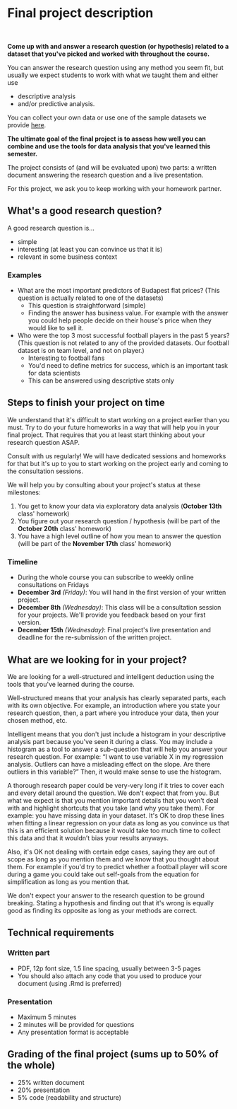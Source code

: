 # Final project description

<br>

**Come up with and answer a research question (or hypothesis) related to a dataset that you've picked and worked with throughout the course.**

You can answer the research question using any method you seem fit, but usually we expect students to work with what we taught them and either use

-  descriptive analysis
-  and/or predictive analysis.

You can collect your own data or use one of the sample datasets we provide [here](https://docs.google.com/spreadsheets/d/1Ss0i6bdGeJJOmqVCZRsYUevh7gk5G9YZBClmviHUfPk/edit?usp=sharing).

**The ultimate goal of the final project is to assess how well you can combine and use the tools for data analysis that you've learned this semester.**

The project consists of (and will be evaluated upon) two parts: a written document answering the research question and a live presentation.

For this project, we ask you to keep working with your homework partner.

## What's a good research question?

A good research question is...

- simple
- interesting (at least you can convince us that it is)
- relevant in some business context

### Examples

- What are the most important predictors of Budapest flat prices? (This question is actually related to one of the datasets)
    + This question is straightforward (simple)
    + Finding the answer has business value. For example with the answer you could help people decide on their house's price when they would like to sell it.
- Who were the top 3 most successful football players in the past 5 years? (This question is not related to any of the provided datasets. Our football dataset is on team level, and not on player.)
    + Interesting to football fans
    + You'd need to define metrics for success, which is an important task for data scientists
    + This can be answered using descriptive stats only

## Steps to finish your project on time

We understand that it's difficult to start working on a project earlier than you must. Try to do your future homeworks in a way that will help you in your final project. That requires that you at least start thinking about your research question ASAP.

Consult with us regularly! We will have dedicated sessions and homeworks for that but it's up to you to start working on the project early and coming to the consultation sessions.

We will help you by consulting about your project's status at these milestones:

1. You get to know your data via exploratory data analysis (**October 13th** class' homework)
2. You figure out your research question / hypothesis (will be part of the **October 20th** class' homework)
3. You have a high level outline of how you mean to answer the question (will be part of the **November 17th** class' homework)

### Timeline

- During the whole course you can subscribe to weekly online consultations on Fridays
- **December 3rd** *(Friday)*: You will hand in the first version of your written project.
- **December 8th** *(Wednesday)*: This class will be a consultation session for your projects. We'll provide you feedback based on your first version.
- **December 15th** *(Wednesday)*: Final project's live presentation and deadline for the re-submission of the written project.

## What are we looking for in your project?

We are looking for a well-structured and intelligent deduction using the tools that you've learned during the course.

Well-structured means that your analysis has clearly separated parts, each with its own objective. For example, an introduction where you state your research question, then, a part where you introduce your data, then your chosen method, etc.

Intelligent means that you don't just include a histogram in your descriptive analysis part because you've seen it during a class. You may include a histogram as a tool to answer a sub-question that will help you answer your research question. For example: “I want to use variable X in my regression analysis. Outliers can have a misleading effect on the slope. Are there outliers in this variable?” Then, it would make sense to use the histogram.

A thorough research paper could be very-very long if it tries to cover each and every detail around the question. We don't expect that from you. But what we expect is that you mention important details that you won't deal with and highlight shortcuts that you take (and why you take them). For example: you have missing data in your dataset. It's OK to drop these lines when fitting a linear regression on your data as long as you convince us that this is an efficient solution because it would take too much time to collect this data and that it wouldn’t bias your results anyways.

Also, it's OK not dealing with certain edge cases, saying they are out of scope as long as you mention them and we know that you thought about them. For example if you'd try to predict whether a football player will score during a game you could take out self-goals from the equation for simplification as long as you mention that.

We don't expect your answer to the research question to be ground breaking. Stating a hypothesis and finding out that it's wrong is equally good as finding its opposite as long as your methods are correct.

## Technical requirements

### Written part

- PDF, 12p font size, 1.5 line spacing, usually between 3-5 pages
- You should also attach any code that you used to produce your document (using .Rmd is preferred)

### Presentation

- Maximum 5 minutes
- 2 minutes will be provided for questions
- Any presentation format is acceptable

## Grading of the final project (sums up to 50% of the whole)

- 25% written document
- 20% presentation
- 5% code (readability and structure)
